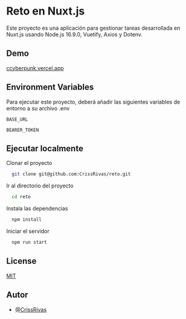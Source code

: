 
# Reto en Nuxt.js

Este proyecto es una aplicación para gestionar tareas desarrollada en Nuxt.js usando Node.js 16.9.0, Vuetify, Axios y Dotenv.
## Demo

[ccyberpunk.vercel.app](ccyberpunk.vercel.app)

## Environment Variables

Para ejecutar este proyecto, deberá añadir las siguientes variables de entorno a su archivo .env

`BASE_URL`

`BEARER_TOKEN`

## Ejecutar localmente

Clonar el proyecto

```bash
  git clone git@github.com:CrissRivas/reto.git
```

Ir al directorio del proyecto

```bash
  cd reto
```

Instala las dependencias

```bash
  npm install
```

Iniciar el servidor
```bash
  npm run start
```

## License

[MIT](https://choosealicense.com/licenses/mit/)


## Autor

- [@CrissRivas](https://www.github.com/CrissRivas)

